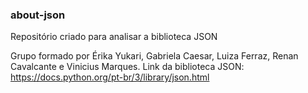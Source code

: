 ### about-json
Repositório criado para analisar a biblioteca JSON

Grupo formado por Érika Yukari, Gabriela Caesar, Luiza Ferraz, Renan Cavalcante e Vinicius Marques.
Link da biblioteca JSON: https://docs.python.org/pt-br/3/library/json.html
